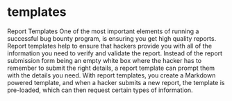 # templates
Report Templates One of the most important elements of running a successful bug bounty program, is ensuring you get high quality reports. Report templates help to ensure that hackers provide you with all of the information you need to verify and validate the report.  Instead of the report submission form being an empty white box where the hacker has to remember to submit the right details, a report template can prompt them with the details you need.  With report templates, you create a Markdown powered template, and when a hacker submits a new report, the template is pre-loaded, which can then request certain types of information.
